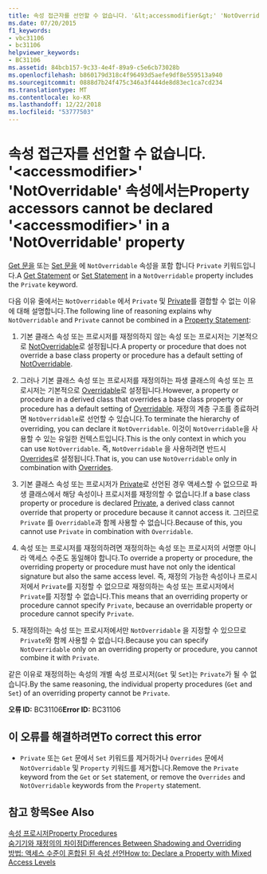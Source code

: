 ```yaml
---
title: 속성 접근자를 선언할 수 없습니다. '&lt;accessmodifier&gt;' 'NotOverridable' 속성에서는
ms.date: 07/20/2015
f1_keywords:
- vbc31106
- bc31106
helpviewer_keywords:
- BC31106
ms.assetid: 84bcb157-9c33-4e4f-89a9-c5e6cb73028b
ms.openlocfilehash: b860179d318c4f96493d5aefe9df8e559513a940
ms.sourcegitcommit: 0888d7b24f475c346a3f444de8d83ec1ca7cd234
ms.translationtype: MT
ms.contentlocale: ko-KR
ms.lasthandoff: 12/22/2018
ms.locfileid: "53777503"
---
```

# <a name="property-accessors-cannot-be-declared-ltaccessmodifiergt-in-a-notoverridable-property"></a><span data-ttu-id="cc1d0-102">속성 접근자를 선언할 수 없습니다. '&lt;accessmodifier&gt;' 'NotOverridable' 속성에서는</span><span class="sxs-lookup"><span data-stu-id="cc1d0-102">Property accessors cannot be declared '&lt;accessmodifier&gt;' in a 'NotOverridable' property</span></span>
<span data-ttu-id="cc1d0-103">[Get 문을](../../visual-basic/language-reference/statements/get-statement.md) 또는 [Set 문을](../../visual-basic/language-reference/statements/set-statement.md) 에 `NotOverridable` 속성을 포함 합니다 `Private` 키워드입니다.</span><span class="sxs-lookup"><span data-stu-id="cc1d0-103">A [Get Statement](../../visual-basic/language-reference/statements/get-statement.md) or [Set Statement](../../visual-basic/language-reference/statements/set-statement.md) in a `NotOverridable` property includes the `Private` keyword.</span></span>  
  
 <span data-ttu-id="cc1d0-104">다음 이유 줄에서는 `NotOverridable` 에서 `Private` 및 [Private](../../visual-basic/language-reference/statements/property-statement.md)를 결합할 수 없는 이유에 대해 설명합니다.</span><span class="sxs-lookup"><span data-stu-id="cc1d0-104">The following line of reasoning explains why `NotOverridable` and `Private` cannot be combined in a [Property Statement](../../visual-basic/language-reference/statements/property-statement.md):</span></span>  
  
1.  <span data-ttu-id="cc1d0-105">기본 클래스 속성 또는 프로시저를 재정의하지 않는 속성 또는 프로시저는 기본적으로 [NotOverridable](../../visual-basic/language-reference/modifiers/notoverridable.md)로 설정됩니다.</span><span class="sxs-lookup"><span data-stu-id="cc1d0-105">A property or procedure that does not override a base class property or procedure has a default setting of [NotOverridable](../../visual-basic/language-reference/modifiers/notoverridable.md).</span></span>  
  
2.  <span data-ttu-id="cc1d0-106">그러나 기본 클래스 속성 또는 프로시저를 재정의하는 파생 클래스의 속성 또는 프로시저는 기본적으로 [Overridable](../../visual-basic/language-reference/modifiers/overridable.md)로 설정됩니다.</span><span class="sxs-lookup"><span data-stu-id="cc1d0-106">However, a property or procedure in a derived class that overrides a base class property or procedure has a default setting of [Overridable](../../visual-basic/language-reference/modifiers/overridable.md).</span></span> <span data-ttu-id="cc1d0-107">재정의 계층 구조를 종료하려면 `NotOverridable`로 선언할 수 있습니다.</span><span class="sxs-lookup"><span data-stu-id="cc1d0-107">To terminate the hierarchy of overriding, you can declare it `NotOverridable`.</span></span> <span data-ttu-id="cc1d0-108">이것이 `NotOverridable`을 사용할 수 있는 유일한 컨텍스트입니다.</span><span class="sxs-lookup"><span data-stu-id="cc1d0-108">This is the only context in which you can use `NotOverridable`.</span></span> <span data-ttu-id="cc1d0-109">즉, `NotOverridable` 을 사용하려면 반드시 [Overrides](../../visual-basic/language-reference/modifiers/overrides.md)로 설정됩니다.</span><span class="sxs-lookup"><span data-stu-id="cc1d0-109">That is, you can use `NotOverridable` only in combination with [Overrides](../../visual-basic/language-reference/modifiers/overrides.md).</span></span>  
  
3.  <span data-ttu-id="cc1d0-110">기본 클래스 속성 또는 프로시저가 [Private](../../visual-basic/language-reference/modifiers/private.md)로 선언된 경우 액세스할 수 없으므로 파생 클래스에서 해당 속성이나 프로시저를 재정의할 수 없습니다.</span><span class="sxs-lookup"><span data-stu-id="cc1d0-110">If a base class property or procedure is declared [Private](../../visual-basic/language-reference/modifiers/private.md), a derived class cannot override that property or procedure because it cannot access it.</span></span> <span data-ttu-id="cc1d0-111">그러므로 `Private` 를 `Overridable`과 함께 사용할 수 없습니다.</span><span class="sxs-lookup"><span data-stu-id="cc1d0-111">Because of this, you cannot use `Private` in combination with `Overridable`.</span></span>  
  
4.  <span data-ttu-id="cc1d0-112">속성 또는 프로시저를 재정의하려면 재정의하는 속성 또는 프로시저의 서명뿐 아니라 액세스 수준도 동일해야 합니다.</span><span class="sxs-lookup"><span data-stu-id="cc1d0-112">To override a property or procedure, the overriding property or procedure must have not only the identical signature but also the same access level.</span></span> <span data-ttu-id="cc1d0-113">즉, 재정의 가능한 속성이나 프로시저에서 `Private`를 지정할 수 없으므로 재정의하는 속성 또는 프로시저에서 `Private`를 지정할 수 없습니다.</span><span class="sxs-lookup"><span data-stu-id="cc1d0-113">This means that an overriding property or procedure cannot specify `Private`, because an overridable property or procedure cannot specify `Private`.</span></span>  
  
5.  <span data-ttu-id="cc1d0-114">재정의하는 속성 또는 프로시저에서만 `NotOverridable` 을 지정할 수 있으므로 `Private`와 함께 사용할 수 없습니다.</span><span class="sxs-lookup"><span data-stu-id="cc1d0-114">Because you can specify `NotOverridable` only on an overriding property or procedure, you cannot combine it with `Private`.</span></span>  
  
 <span data-ttu-id="cc1d0-115">같은 이유로 재정의하는 속성의 개별 속성 프로시저(`Get` 및 `Set`)는 `Private`가 될 수 없습니다.</span><span class="sxs-lookup"><span data-stu-id="cc1d0-115">By the same reasoning, the individual property procedures (`Get` and `Set`) of an overriding property cannot be `Private`.</span></span>  
  
 <span data-ttu-id="cc1d0-116">**오류 ID:** BC31106</span><span class="sxs-lookup"><span data-stu-id="cc1d0-116">**Error ID:** BC31106</span></span>  
  
## <a name="to-correct-this-error"></a><span data-ttu-id="cc1d0-117">이 오류를 해결하려면</span><span class="sxs-lookup"><span data-stu-id="cc1d0-117">To correct this error</span></span>  
  
-   <span data-ttu-id="cc1d0-118">`Private` 또는 `Get` 문에서 `Set` 키워드를 제거하거나 `Overrides` 문에서 `NotOverridable` 및 `Property` 키워드를 제거합니다.</span><span class="sxs-lookup"><span data-stu-id="cc1d0-118">Remove the `Private` keyword from the `Get` or `Set` statement, or remove the `Overrides` and `NotOverridable` keywords from the `Property` statement.</span></span>  
  
## <a name="see-also"></a><span data-ttu-id="cc1d0-119">참고 항목</span><span class="sxs-lookup"><span data-stu-id="cc1d0-119">See Also</span></span>  
 [<span data-ttu-id="cc1d0-120">속성 프로시저</span><span class="sxs-lookup"><span data-stu-id="cc1d0-120">Property Procedures</span></span>](../../visual-basic/programming-guide/language-features/procedures/property-procedures.md)  
 [<span data-ttu-id="cc1d0-121">숨기기와 재정의의 차이점</span><span class="sxs-lookup"><span data-stu-id="cc1d0-121">Differences Between Shadowing and Overriding</span></span>](../../visual-basic/programming-guide/language-features/declared-elements/differences-between-shadowing-and-overriding.md)  
 [<span data-ttu-id="cc1d0-122">방법: 액세스 수준이 혼합된 된 속성 선언</span><span class="sxs-lookup"><span data-stu-id="cc1d0-122">How to: Declare a Property with Mixed Access Levels</span></span>](../../visual-basic/programming-guide/language-features/procedures/how-to-declare-a-property-with-mixed-access-levels.md)
